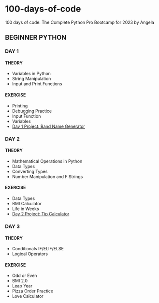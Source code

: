 # 100-days-of-code
100 days of code: The Complete Python Pro Bootcamp for 2023 by Angela

## BEGINNER PYTHON

### DAY 1
#### THEORY
- Variables in Python
- String Manipulation
- Input and Print Functions
#### EXERCISE
- Printing
- Debugging Practice
- Input Function
- Variables
- [Day 1 Project: Band Name Generator](./day-1/pjt_brand_name_generator.py)

### DAY 2
#### THEORY
- Mathematical Operations in Python
- Data Types
- Converting Types
- Number Manipulation and F Strings
#### EXERCISE
- Data Types
- BMI Calculator
- Life in Weeks
- [Day 2 Project: Tip Calculator](./day-2/pjt_tip_calculator.py)

### DAY 3
#### THEORY
- Conditionals IF/ELIF/ELSE
- Logical Operators
#### EXERCISE
- Odd or Even
- BMI 2.0
- Leap Year
- Pizza Order Practice
- Love Calculator
